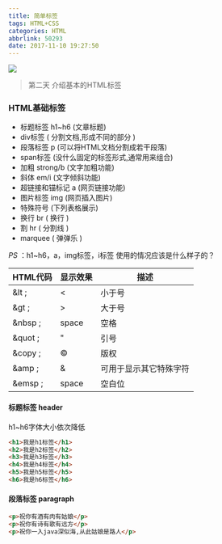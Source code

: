 ```yaml
---
title: 简单标签
tags: HTML+CSS
categories: HTML
abbrlink: 50293
date: 2017-11-10 19:27:50
---
```


![](https://wallpapers.wallhaven.cc/wallpapers/full/wallhaven-72960.jpg)

<!-- more -->

> 第二天 介绍基本的HTML标签

### HTML基础标签

- 标题标签 h1~h6 (文章标题)
- div标签 ( 分割文档,形成不同的部分 )
- 段落标签 p (可以将HTML文档分割成若干段落)
- span标签 (没什么固定的标签形式,通常用来组合)
- 加粗 strong/b (文字加粗功能)
- 斜体 em/i (文字倾斜功能)
- 超链接和锚标记 a (网页链接功能)
- 图片标签 img (网页插入图片)
- 特殊符号 (下列表格展示)
- 换行 br ( 换行 )
- 割 hr ( 分割线 )
- marquee ( 弹弹乐 )


*PS* ：h1~h6，a，img标签，i标签 使用的情况应该是什么样子的？

| HTML代码  | 显示效果  | 描述          |
| ------- | ----- | ----------- |
| &lt ;   | <     | 小于号         |
| &gt ;   | >     | 大于号         |
| &nbsp ; | space | 空格          |
| &quot ; | "     | 引号          |
| &copy ; | ©     | 版权          |
| &amp ;  | &     | 可用于显示其它特殊字符 |
| &emsp ; | space | 空白位         |

#### 标题标签 header

h1~h6字体大小依次降低

```html
<h1>我是h1标签</h1>
<h2>我是h2标签</h2>
<h3>我是h3标签</h3>
<h4>我是h4标签</h4>
<h5>我是h5标签</h5>
<h6>我是h6标签</h6>
```



#### 段落标签 paragraph

```html
<p>祝你有酒有肉有姑娘</p>
<p>祝你有诗有歌有远方</p>
<p>祝你一入java深似海,从此姑娘是路人</p>
```

